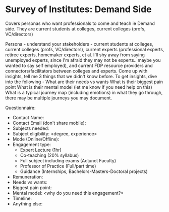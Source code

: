 # Survey of Institutes: Demand Side

Covers personas who want professionals to come and teach ie Demand side. They are current students at colleges, current colleges (profs, VC/directors)

Persona - understand your stakeholders - current students at colleges, current colleges (profs, VC/directors), current experts (professional experts, retiree experts, homemaker experts, et al. I'll shy away from saying unemployed experts, since I'm afraid they may not be experts.. maybe you wanted to say self employed), and current FDP resource providers and connectors/facilitators between colleges and experts. Come up with insights, tell me 3 things that we didn't know before. To get insights, dive into the following -
What are their needs vs wants
What is their biggest pain point
What is their mental model (let me know if you need help on this)
What is a typical journey map (including emotions) in what they go through, there may be multiple journeys you may document.

Questionnaire:
- Contact Name:
- Contact Email (don't share mobile):
- Subjects needed: <TE Mech Eng Fluid Mechanics>
- Subject eligibility: <degree, experience>
- Mode (Online/Offline):
- Engagement type:
	- Expert Lecture (1hr)
	- Co-teaching (20% syllabus)
	- Full subject including exams (Adjunct Faculty)
	- Professor of Practice (Full/part time)
	- Guidance (Internships, Bachelors-Masters-Doctoral projects)
- Remuneration:
- Needs vs wants:
- Biggest pain point:
- Mental model: <why do you need this engagement?>
- Timeline: <Urgency>
- Anything else:

